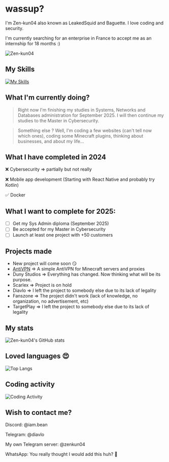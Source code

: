 # wassup?

I'm Zen-kun04 also known as LeakedSquid and Baguette. I love coding and security.

I'm currently searching for an enterprise in France to accept me as an internship for 18 months :)

<p align="left"> <img src="https://komarev.com/ghpvc/?username=Zen-kun04&label=Profile%20views&color=0e75b6&style=flat" alt="Zen-kun04" /> </p>

## My Skills
[![My Skills](https://skillicons.dev/icons?i=androidstudio,bash,bots,cloudflare,css,figma,flask,git,html,idea,java,js,linux,maven,mysql,netlify,nextjs,nodejs,prisma,python,react,redis,regex,scss,sqlite,tailwind,tauri,ts,vercel,visualstudio,vscode)](https://skillicons.dev)
## What I'm currently doing?
> Right now I'm finishing my studies in Systems, Networks and Databases administration for September 2025. I will then continue my studies to the Master in Cybersecurity.

> Something else ? Well, I'm coding a few websites (can't tell now which ones), coding some Minecraft plugins, thinking about businesses, and about my life...

## What I have completed in 2024
❌ Cybersecurity => partially but not really

❌ Mobile app development (Starting with React Native and probably try Kotlin) 

✅ Docker

## What I want to complete for 2025:
- [ ] Get my Sys Admin diploma (September 2025)
- [ ] Be accepted for my Master in Cybersecurity
- [ ] Launch at least one project with +50 customers

## Projects made
- New project will come soon 😏
- [AntiVPN](https://builtbybit.com/resources/antivpn-fast-reliable-protection.60443/) => A simple AntiVPN for Minecraft servers and proxies
- Duny Studios => Everything has changed. Now thinking what will be its purpose.
- Scarlex => Project is on hold
- Diavlo => I left the project to somebody else due to its lack of legality
- Fanszone => The project didn't work (lack of knowledge, no organization, no advertisement, etc)
- TargetPlay => I left the project to somebody else due to its lack of legality

## My stats
![Zen-kun04's GitHub stats](https://github-readme-stats.vercel.app/api?username=zen-kun04&show_icons=true&theme=radical)

## Loved languages 😍
![Top Langs](https://github-readme-stats.vercel.app/api/top-langs/?username=zen-kun04)

## Coding activity
![Coding Activity](https://github-readme-stats.vercel.app/api/wakatime?username=DonBaguette)

## Wish to contact me?
Discord: @iam.bean

Telegram: @diavlo

My own Telegram server: @zenkun04

WhatsApp: You really thought I would add this huh? 🤣
